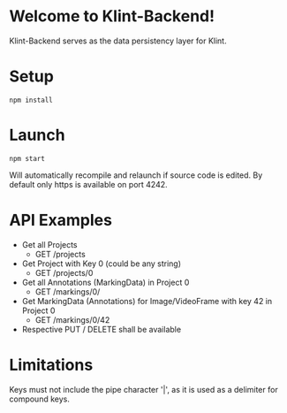 ﻿# Welcome to Klint-Backend!

Klint-Backend serves as the data persistency layer for Klint.

# Setup

    npm install

# Launch

    npm start
Will automatically recompile and relaunch if source code is edited. By default only https is available on port 4242.

# API Examples
 - Get all Projects
	 - GET /projects
 - Get Project with Key 0 (could be any string)
	 - GET /projects/0
 - Get all Annotations (MarkingData) in Project 0
	 - GET /markings/0/
 - Get MarkingData (Annotations) for Image/VideoFrame with key 42 in Project 0
	 - GET /markings/0/42
 - Respective PUT / DELETE shall be available

# Limitations
Keys must not include the pipe character '|', as it is used as a delimiter for compound keys.
